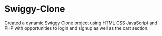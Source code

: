 # Swiggy-Clone
Created a dynamic Swiggy Clone project using HTML CSS JavaScript and PHP with opportunities to login and signup as well as the cart section.
